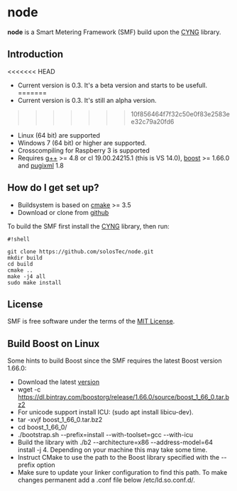 # node
**node** is a Smart Metering Framework (SMF) build upon the [CYNG](https://github.com/solosTec/cyng) library.

## Introduction ##

<<<<<<< HEAD
* Current version is 0.3. It's a beta version and starts to be usefull.
=======
* Current version is 0.3. It's still an alpha version.
>>>>>>> 10f856464f7f32c50e0f83e2583ee32c79a20fd6
* Linux (64 bit) are supported
* Windows 7 (64 bit) or higher are supported.
* Crosscompiling for Raspberry 3 is supported
* Requires [g++](https://gcc.gnu.org/) >= 4.8 or cl 19.00.24215.1 (this is VS 14.0), [boost](http://www.boost.org/) >= 1.66.0 and [pugixml](https://pugixml.org/) 1.8

## How do I get set up? ##

* Buildsystem is based on [cmake](http://www.cmake.org/) >= 3.5
* Download or clone from [github](https://github.com/solosTec/node.git)

To build the SMF first install the [CYNG](https://github.com/solosTec/cyng) library, then run:


```
#!shell

git clone https://github.com/solosTec/node.git
mkdir build
cd build
cmake ..
make -j4 all
sudo make install

```

## License ##

SMF is free software under the terms of the [MIT License](https://github.com/solosTec/node/blob/master/LICENSE).


## Build Boost on Linux ##

Some hints to build Boost since the SMF requires the latest Boost version 1.66.0:

* Download the latest [version](https://dl.bintray.com/boostorg/release/1.66.0/source/boost_1_66_0.tar.bz2)
* wget -c https://dl.bintray.com/boostorg/release/1.66.0/source/boost_1_66_0.tar.bz2
* For unicode support install ICU: (sudo apt install libicu-dev). 
* tar -xvjf boost_1_66_0.tar.bz2
* cd boost_1_66_0/
* ./bootstrap.sh --prefix=install --with-toolset=gcc --with-icu
* Build the library with ./b2 --architecture=x86 --address-model=64 install -j 4. Depending on your machine this may take some time. 
* Instruct CMake to use the path to the Boost library specified with the --prefix option
* Make sure to update your linker configuration to find this path. To make changes permanent add a .conf file below /etc/ld.so.conf.d/.

